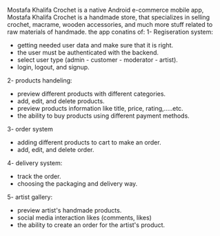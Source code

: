 Mostafa Khalifa Crochet is a native Android e-commerce mobile app, Mostafa Khalifa Crochet is a handmade store, that specializes in selling crochet, macrame, wooden accessories, and much more stuff related to raw materials of handmade.
the app conatins of: 
1- Regiseration system:
 - getting needed user data and make sure that it is right.
 - the user must be authenticated with the backend.
 - select user type (admin - customer - moderator - artist).
 - login, logout, and signup.

2- products handeling: 
 - preview different products with different categories.
 - add, edit, and delete products.
 - preview products information like title, price, rating,.....etc.
 - the ability to buy products using different payment methods.

3- order system
  -  adding different products to cart to make an order.
  -  add, edit, and delete order.

4- delivery system:
  - track the order.
  - choosing the packaging and delivery way.

5- artist gallery:
- preview artist's handmade products.
- social media interaction likes (comments, likes)
- the ability to create an order for the artist's product.

  
 
